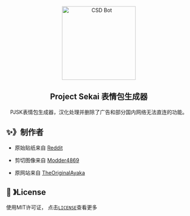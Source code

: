 <br />
<p align="center">
  <a href="https://github.com/TheOriginalAyaka/sekai-stickers">
    <img src="https://cdn.discordapp.com/attachments/1045298870533509130/1069241800285499402/Emu_13_st.ayaka.one.png" alt="CSD Bot" width="200" height="200">
  </a>
  <h2 align="center"><b>Project Sekai 表情包生成器</b></h2>
  <p align="center">PJSK表情包生成器，汉化处理并删除了广告和部分国内网络无法直连的功能。</p>
</p>

<!-- ABOUT THE PROJECT -->

## ✨》制作者

- 原始贴纸来自 [Reddit](https://www.reddit.com/r/ProjectSekai/comments/x1h4v1/after_an_ungodly_amount_of_time_i_finally_made/)

- 剪切图像来自 [Modder4869](https://github.com/Modder4869)

- 原网站来自 [TheOriginalAyaka](https://github.com/TheOriginalAyaka)

<!--

## <img src="https://cdn.discordapp.com/emojis/1028680849195020308.png" width="25px" height="25px"> 》Screenshots
<br />
<p align="center">
  <img src="https://raw.githubusercontent.com/TheOriginalAyaka/sekai-stickers/main/public/screenshot.jpg">
</p>

-->

## 🔐 》License

使用MIT许可证， 点击[`LICENSE`](https://github.com/TheOriginalAyaka/sekai-stickers/blob/main/LICENCE)查看更多

[contributors-shield]: https://img.shields.io/github/contributors/TheOriginalAyaka/sekai-stickers.svg?style=for-the-badge
[contributors-url]: https://github.com/TheOriginalAyaka/sekai-stickers/graphs/contributors
[forks-shield]: https://img.shields.io/github/forks/TheOriginalAyaka/sekai-stickers.svg?style=for-the-badge
[forks-url]: https://github.com/TheOriginalAyaka/sekai-stickers/network/members
[stars-shield]: https://img.shields.io/github/stars/TheOriginalAyaka/sekai-stickers.svg?style=for-the-badge
[stars-url]: https://github.com/TheOriginalAyaka/sekai-stickers/stargazers
[issues-shield]: https://img.shields.io/github/issues/TheOriginalAyaka/sekai-stickers.svg?style=for-the-badge
[issues-url]: https://github.com/TheOriginalAyaka/sekai-stickers/issues
[license-shield]: https://img.shields.io/github/license/TheOriginalAyaka/sekai-stickers.svg?style=for-the-badge
[license-url]: https://github.com/TheOriginalAyaka/sekai-stickers/blob/master/LICENSE
